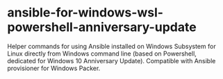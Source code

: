 # ansible-for-windows-wsl-powershell-anniversary-update
Helper commands for using Ansible installed on Windows Subsystem for Linux directly from Windows command line (based on Powershell, dedicated for Windows 10 Anniversary Update). Compatible with Ansible provisioner for Windows Packer.

